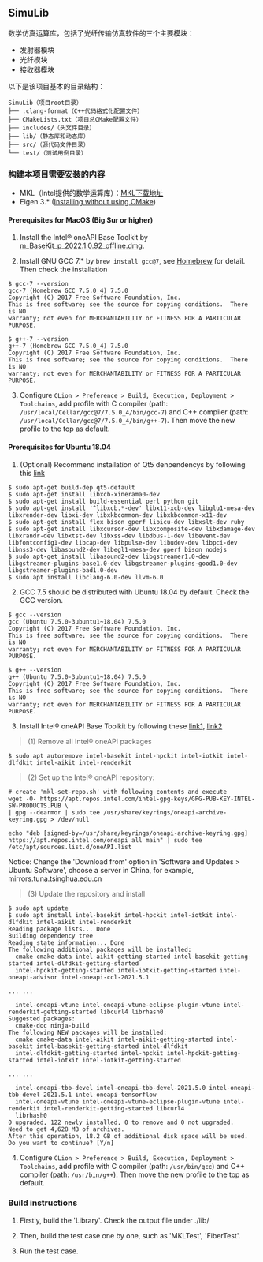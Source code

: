 ## SimuLib

数学仿真运算库，包括了光纤传输仿真软件的三个主要模块：

* 发射器模块
* 光纤模块
* 接收器模块

以下是该项目基本的目录结构：

```
SimuLib（项目root目录）
├── .clang-format（C++代码格式化配置文件）
├── CMakeLists.txt（项目总CMake配置文件）
├── includes/（头文件目录）
├── lib/（静态库和动态库）
├── src/（源代码文件目录）
└── test/（测试用例目录）
```

### 构建本项目需要安装的内容

* MKL（Intel提供的数学运算库）：[MKL下载地址](https://www.intel.com/content/www/us/en/developer/tools/oneapi/base-toolkit-download.html)
* Eigen 3.* ([Installing without using CMake](https://eigen.tuxfamily.org/dox/GettingStarted.html))

#### Prerequisites for MacOS (Big Sur or higher)
1. Install the Intel® oneAPI Base Toolkit by [m_BaseKit_p_2022.1.0.92_offline.dmg](https://registrationcenter-download.intel.com/akdlm/irc_nas/18342/m_BaseKit_p_2022.1.0.92_offline.dmg
   ).

2. Install GNU GCC 7.* by `brew install gcc@7`, see [Homebrew](https://formulae.brew.sh/formula/gcc@7#default) for detail. Then check the installation

```shell
$ gcc-7 --version
gcc-7 (Homebrew GCC 7.5.0_4) 7.5.0
Copyright (C) 2017 Free Software Foundation, Inc.
This is free software; see the source for copying conditions.  There is NO
warranty; not even for MERCHANTABILITY or FITNESS FOR A PARTICULAR PURPOSE.

$ g++-7 --version
g++-7 (Homebrew GCC 7.5.0_4) 7.5.0
Copyright (C) 2017 Free Software Foundation, Inc.
This is free software; see the source for copying conditions.  There is NO
warranty; not even for MERCHANTABILITY or FITNESS FOR A PARTICULAR PURPOSE.
```

3. Configure `CLion > Preference > Build, Execution, Deployment > Toolchains`, add profile with C compiler (path: `/usr/local/Cellar/gcc@7/7.5.0_4/bin/gcc-7`) and C++ compiler (path: `/usr/local/Cellar/gcc@7/7.5.0_4/bin/g++-7`). Then move the new profile to the top as default.

#### Prerequisites for Ubuntu 18.04
1. (Optional) Recommend installation of Qt5 denpendencys by following this [link](https://wiki.qt.io/Building_Qt_5_from_Git)
```
$ sudo apt-get build-dep qt5-default
$ sudo apt-get install libxcb-xinerama0-dev
$ sudo apt-get install build-essential perl python git
$ sudo apt-get install '^libxcb.*-dev' libx11-xcb-dev libglu1-mesa-dev libxrender-dev libxi-dev libxkbcommon-dev libxkbcommon-x11-dev
$ sudo apt-get install flex bison gperf libicu-dev libxslt-dev ruby
$ sudo apt-get install libxcursor-dev libxcomposite-dev libxdamage-dev libxrandr-dev libxtst-dev libxss-dev libdbus-1-dev libevent-dev libfontconfig1-dev libcap-dev libpulse-dev libudev-dev libpci-dev libnss3-dev libasound2-dev libegl1-mesa-dev gperf bison nodejs
$ sudo apt-get install libasound2-dev libgstreamer1.0-dev libgstreamer-plugins-base1.0-dev libgstreamer-plugins-good1.0-dev libgstreamer-plugins-bad1.0-dev
$ sudo apt install libclang-6.0-dev llvm-6.0
```

2. GCC 7.5 should be distributed with Ubuntu 18.04 by default. Check the GCC version.
```
$ gcc --version
gcc (Ubuntu 7.5.0-3ubuntu1~18.04) 7.5.0
Copyright (C) 2017 Free Software Foundation, Inc.
This is free software; see the source for copying conditions.  There is NO
warranty; not even for MERCHANTABILITY or FITNESS FOR A PARTICULAR PURPOSE.

$ g++ --version
g++ (Ubuntu 7.5.0-3ubuntu1~18.04) 7.5.0
Copyright (C) 2017 Free Software Foundation, Inc.
This is free software; see the source for copying conditions.  There is NO
warranty; not even for MERCHANTABILITY or FITNESS FOR A PARTICULAR PURPOSE.
```

3. Install Intel® oneAPI Base Toolkit by following these [link1](https://www.intel.com/content/www/us/en/developer/tools/oneapi/base-toolkit-download.html?operatingsystem=linux&distributions=aptpackagemanager), [link2](https://www.intel.com/content/www/us/en/develop/documentation/installation-guide-for-intel-oneapi-toolkits-linux/top/installation/install-using-package-managers/apt.html#apt_apt-packages)

> (1) Remove all Intel® oneAPI packages

```
$ sudo apt autoremove intel-basekit intel-hpckit intel-iotkit intel-dlfdkit intel-aikit intel-renderkit
```

> (2) Set up the Intel® oneAPI repository:

```
# create 'mkl-set-repo.sh' with following contents and execute
wget -O- https://apt.repos.intel.com/intel-gpg-keys/GPG-PUB-KEY-INTEL-SW-PRODUCTS.PUB \
| gpg --dearmor | sudo tee /usr/share/keyrings/oneapi-archive-keyring.gpg > /dev/null

echo "deb [signed-by=/usr/share/keyrings/oneapi-archive-keyring.gpg] https://apt.repos.intel.com/oneapi all main" | sudo tee /etc/apt/sources.list.d/oneAPI.list
```

Notice: Change the 'Download from' option in 'Software and Updates > Ubuntu Software', choose a server in China, for example, mirrors.tuna.tsinghua.edu.cn

> (3) Update the repository and install

```
$ sudo apt update
$ sudo apt install intel-basekit intel-hpckit intel-iotkit intel-dlfdkit intel-aikit intel-renderkit
Reading package lists... Done
Building dependency tree       
Reading state information... Done
The following additional packages will be installed:
  cmake cmake-data intel-aikit-getting-started intel-basekit-getting-started intel-dlfdkit-getting-started
  intel-hpckit-getting-started intel-iotkit-getting-started intel-oneapi-advisor intel-oneapi-ccl-2021.5.1

... ...

  intel-oneapi-vtune intel-oneapi-vtune-eclipse-plugin-vtune intel-renderkit-getting-started libcurl4 librhash0
Suggested packages:
  cmake-doc ninja-build
The following NEW packages will be installed:
  cmake cmake-data intel-aikit intel-aikit-getting-started intel-basekit intel-basekit-getting-started intel-dlfdkit
  intel-dlfdkit-getting-started intel-hpckit intel-hpckit-getting-started intel-iotkit intel-iotkit-getting-started

... ...

  intel-oneapi-tbb-devel intel-oneapi-tbb-devel-2021.5.0 intel-oneapi-tbb-devel-2021.5.1 intel-oneapi-tensorflow
  intel-oneapi-vtune intel-oneapi-vtune-eclipse-plugin-vtune intel-renderkit intel-renderkit-getting-started libcurl4
  librhash0
0 upgraded, 122 newly installed, 0 to remove and 0 not upgraded.
Need to get 4,628 MB of archives.
After this operation, 18.2 GB of additional disk space will be used.
Do you want to continue? [Y/n]
```

4. Configure `CLion > Preference > Build, Execution, Deployment > Toolchains`, add profile with C compiler (path: `/usr/bin/gcc`) and C++ compiler (path: `/usr/bin/g++`). Then move the new profile to the top as default.

### Build instructions
1. Firstly, build the 'Library'. Check the output file under ./lib/

2. Then, build the test case one by one, such as 'MKLTest', 'FiberTest'.

3. Run the test case.
